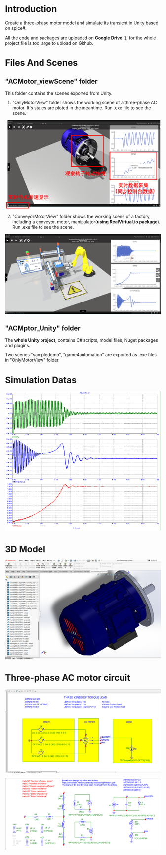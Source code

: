 # Introduction

Create a three-phase motor model and simulate its transient in Unity based on spice#.

All the code and packages are uploaded on __Google Drive__ (), for the whole project file is too large to upload on Github.

# Files And Scenes

## "ACMotor_viewScene" folder

This folder contains the scenes exported from Unity. 

1. "OnlyMotorView" folder shows the working scene of a three-phase AC motor. It's states are ploted in the meantime. 
Run .exe file to see the scene.

![image](https://github.com/cmczsa/3PhaseMotor-Simulation-Unity-Spicesharp/blob/master/image/simulation.png)

2. "ConveyorMotorView" folder shows the working scene of a factory, including a conveyor, motor, manipulator(__using RealVirtual.io package__). 
Run .exe file to see the scene. 

![image](https://github.com/cmczsa/3PhaseMotor-Simulation-Unity-Spicesharp/blob/master/image/simulation2.png)

## "ACMptor_Unity" folder

The __whole Unity project__, contains C# scripts, model files, Nuget packages and plugins. 

Two scenes "sampledemo", "game4automation" are exported as .exe files in "OnlyMotorView" folder.

# Simulation Datas

![image](https://github.com/cmczsa/3PhaseMotor-Simulation-Unity-Spicesharp/blob/master/image/lines.png)

# 3D Model

![image](https://github.com/cmczsa/3PhaseMotor-Simulation-Unity-Spicesharp/blob/master/image/model.png)

# Three-phase AC motor circuit

![image](https://github.com/cmczsa/3PhaseMotor-Simulation-Unity-Spicesharp/blob/master/image/circle1.png)

![image](https://github.com/cmczsa/3PhaseMotor-Simulation-Unity-Spicesharp/blob/master/image/circle2.png)

